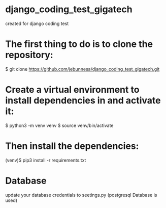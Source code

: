 # django_coding_test_gigatech
created for django coding test

# The first thing to do is to clone the repository:

$ git clone https://github.com/jebunnesa/django_coding_test_gigatech.git


# Create a virtual environment to install dependencies in and activate it:

$ python3 -m venv venv
$ source venv/bin/activate

# Then install the dependencies:

(venv)$ pip3 install -r requirements.txt

# Database

update your database credentials to seetings.py  (postgresql Database is used)
